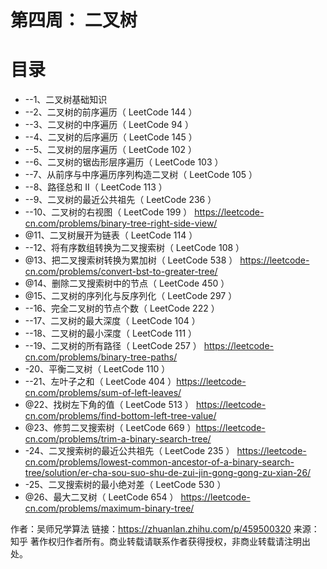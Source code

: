 # 第四周： 二叉树

# 目录
* --1、二叉树基础知识
* --2、二叉树的前序遍历（ LeetCode 144 ）
* --3、二叉树的中序遍历（ LeetCode 94 ）
* --4、二叉树的后序遍历（ LeetCode 145 ）
* --5、二叉树的层序遍历（ LeetCode 102 ）
* --6、二叉树的锯齿形层序遍历（ LeetCode 103 ）
* --7、从前序与中序遍历序列构造二叉树（ LeetCode 105 ）
* --8、路径总和 II（ LeetCode 113 ）
* --9、二叉树的最近公共祖先（ LeetCode 236 ）
* --10、二叉树的右视图（ LeetCode 199 ） https://leetcode-cn.com/problems/binary-tree-right-side-view/
* @11、二叉树展开为链表（ LeetCode 114 ）
* --12、将有序数组转换为二叉搜索树（ LeetCode 108 ）
* @13、把二叉搜索树转换为累加树（ LeetCode 538 ） https://leetcode-cn.com/problems/convert-bst-to-greater-tree/
* @14、删除二叉搜索树中的节点（ LeetCode 450 ）
* @15、二叉树的序列化与反序列化（ LeetCode 297 ）
* --16、完全二叉树的节点个数（ LeetCode 222 ）
* --17、二叉树的最大深度（ LeetCode 104 ）
* --18、二叉树的最小深度（ LeetCode 111 ）
* --19、二叉树的所有路径（ LeetCode 257 ） https://leetcode-cn.com/problems/binary-tree-paths/
* -20、平衡二叉树（ LeetCode 110 ）
* --21、左叶子之和（ LeetCode 404 ）https://leetcode-cn.com/problems/sum-of-left-leaves/
* @22、找树左下角的值（ LeetCode 513 ）  https://leetcode-cn.com/problems/find-bottom-left-tree-value/
* @23、修剪二叉搜索树（ LeetCode 669 ）https://leetcode-cn.com/problems/trim-a-binary-search-tree/
* -24、二叉搜索树的最近公共祖先（ LeetCode 235 ） https://leetcode-cn.com/problems/lowest-common-ancestor-of-a-binary-search-tree/solution/er-cha-sou-suo-shu-de-zui-jin-gong-gong-zu-xian-26/
* -25、二叉搜索树的最小绝对差（ LeetCode 530 ）
* @26、最大二叉树（ LeetCode 654 ） https://leetcode-cn.com/problems/maximum-binary-tree/

作者：吴师兄学算法 链接：https://zhuanlan.zhihu.com/p/459500320 来源：知乎 著作权归作者所有。商业转载请联系作者获得授权，非商业转载请注明出处。
